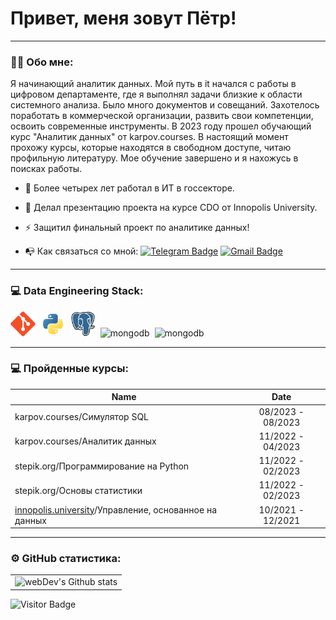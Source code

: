 
# Привет, меня зовут Пётр!

---

### :man_technologist: Обо мне:

Я начинающий аналитик данных. Мой путь в it начался с работы в цифровом департаменте, где я выполнял задачи близкие к области системного анализа. Было много документов и совещаний. Захотелось поработать в коммерческой организации, развить свои компетенции, освоить современные инструменты. В 2023 году прошел обучающий курс "Аналитик данных" от karpov.courses. В настоящий момент прохожу курсы, которые находятся в свободном доступе, читаю профильную литературу. Мое обучение завершено и я нахожусь в поисках работы.  

- :construction_worker: Более четырех лет работал в ИТ в госсекторе.

- :information_desk_person: Делал презентацию проекта на курсе CDO от Innopolis University.

- :zap: Защитил финальный проект по аналитике данных!

- :mailbox_with_no_mail: Как связаться со мной: [![Telegram Badge](https://img.shields.io/badge/-petertroitsky-blue?style=flat&logo=Telegram&logoColor=white)](https://t.me/Petr_tr) [![Gmail Badge](https://img.shields.io/badge/-Gmail-red?style=flat&logo=Gmail&logoColor=white)](mailto:petertroitsky@gmail.com)

---

### 💻 Data Engineering Stack:

<div>
  <img src="https://github.com/devicons/devicon/blob/master/icons/git/git-original.svg" title="git" alt="git" width="40" height="40"/>&nbsp
  <img src="https://github.com/devicons/devicon/blob/master/icons/python/python-original.svg" title="python" alt="html5" width="40" height="40"/>&nbsp
  <img src="https://github.com/devicons/devicon/blob/master/icons/postgresql/postgresql-original.svg" title="postgresql" alt="css" width="40" height="40"/>&nbsp
  <img src="https://www.svgrepo.com/show/353380/airflow.svg" title="airflow" alt="mongodb" width="40" height="40"/>&nbsp
  <img src="https://www.svgviewer.dev/static-svgs/14592/tableau-icon.svg" title="tableau" alt="mongodb" width="40" height="40"/>&nbsp
</div> 

---

### 💻 Пройденные курсы:

| Name                                                              | Date              |
| ------------------------------------------------------------------| :---------------: |
| karpov.courses/Симулятор SQL                                      | 08/2023 - 08/2023 |
| karpov.courses/Аналитик данных                                    | 11/2022 - 04/2023 |
| stepik.org/Программирование на Python                             | 11/2022 - 02/2023 |
| stepik.org/Основы статистики                                      | 11/2022 - 02/2023 |
| [innopolis.university](https://edu.innopolis.university/cdo)/Управление, основанное на данных             | 10/2021 - 12/2021 |

---

### ⚙️ GitHub статистика:

<table>
  <tr>
    <td>
      <img align="left" src="http://github-readme-streak-stats.herokuapp.com?user=PeterTroitsky&theme=dark&background=000000" alt="webDev's Github stats" />
    </td>
  </tr>
</table>

![Visitor Badge](https://visitor-badge.laobi.icu/badge?page_id=PeterTroitsky) 
